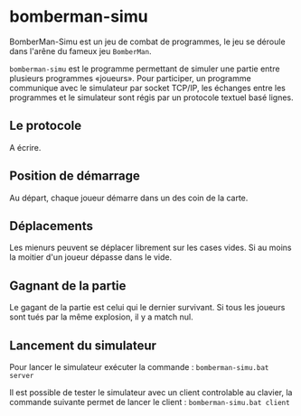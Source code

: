 bomberman-simu
==============

BomberMan-Simu est un jeu de combat de programmes, le jeu se déroule dans l'arêne du fameux jeu `BomberMan`.

`bomberman-simu` est le programme permettant de simuler une partie entre plusieurs programmes «joueurs».
Pour participer, un programme communique avec le simulateur par socket TCP/IP,
les échanges entre les programmes et le simulateur sont régis par un protocole textuel basé lignes.

Le protocole
------------

A écrire.

Position de démarrage
---------------------

Au départ, chaque joueur démarre dans un des coin de la carte.

Déplacements
------------

Les mienurs peuvent se déplacer librement sur les cases vides. Si au moins la moitier d'un joueur
dépasse dans le vide.

Gagnant de la partie
--------------------

Le gagant de la partie est celui qui le dernier survivant. Si tous les joueurs sont tués par la même
explosion, il y a match nul.

Lancement du simulateur
-----------------------

Pour lancer le simulateur exécuter la commande :
`bomberman-simu.bat server`

Il est possible de tester le simulateur avec un client controlable au clavier,
la commande suivante permet de lancer le client :
`bomberman-simu.bat client`


